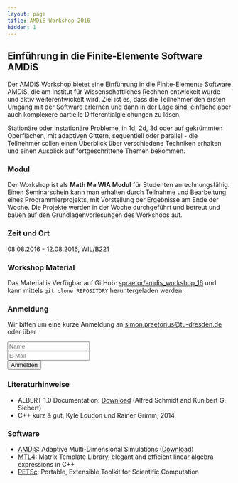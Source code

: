 ```yaml
---
layout: page
title: AMDiS Workshop 2016
hidden: 1
---
```


## Einführung in die Finite-Elemente Software AMDiS

Der AMDiS Workshop bietet eine Einführung in die Finite-Elemente Software AMDiS, 
die am Institut für Wissenschaftliches Rechnen entwickelt wurde und aktiv 
weiterentwickelt wird. Ziel ist es, dass die Teilnehmer den ersten Umgang mit der 
Software erlernen und dann in der Lage sind, einfache aber auch komplexere 
partielle Differentialgleichungen zu lösen. 

Stationäre oder instationäre Probleme, in 1d, 2d, 3d oder auf gekrümmten Oberflächen, 
mit adaptiven Gittern, sequentiell oder parallel - die Teilnehmer sollen einen 
Überblick über verschiedene Techniken erhalten und einen Ausblick auf fortgeschrittene 
Themen bekommen. 

### Modul

Der Workshop ist als **Math Ma WIA Modul** für Studenten anrechnungsfähig. Einen 
Seminarschein kann man erhalten durch Teilnahme und Bearbeitung eines 
Programmierprojekts, mit Vorstellung der Ergebnisse am Ende der Woche. Die Projekte 
werden in der Woche durchgeführt und betreut und bauen auf den Grundlagenvorlesungen 
des Workshops auf.

### Zeit und Ort

08.08.2016 - 12.08.2016, WIL/B221

### Workshop Material

Das Material is Verfügbar auf GitHub: 
[spraetor/amdis_workshop_16](https://github.com/spraetor/amdis_workshop_16) und 
kann mittels `git clone REPOSITORY` heruntergeladen werden.

### Anmeldung

Wir bitten um eine kurze Anmeldung an 
[simon.praetorius@tu-dresden.de](mailto:simon.praetorius@tu-dresden.de) oder über

<form action="//formspree.io/s.praetorius@googlemail.com" method="POST">
<input type="text" name="name" placeholder="Name" /><br />
<input type="email" name="_replyto" placeholder="E-Mail" /><br />
<button type="submit">Anmelden</button><br />
<input type="hidden" name="_next" value="{{ site.url }}/anmeldung" />
<input type="hidden" name="_subject" value="AMDiS-Workshop Anmeldung" />
<input type="text" name="_gotcha" style="display:none" />
</form> 

### Literaturhinweise

- ALBERT 1.0 Documentation: [Download](http://www.alberta-fem.de/download.html) 
  (Alfred Schmidt and Kunibert G. Siebert)
- C++ kurz & gut, Kyle Loudon und Rainer Grimm, 2014

### Software

- [AMDiS](https://fusionforge.zih.tu-dresden.de/projects/amdis):
  Adaptive Multi-Dimensional Simulations ([Download](http://www.math.tu-dresden.de/~spraetor/AMDIS-0.9.3144-Linux.deb))
- [MTL4](http://www.simunova.com/de/node/65): 
  Matrix Template Library, elegant and efficient linear algebra expressions in C++
- [PETSc](http://www.mcs.anl.gov/petsc): 
  Portable, Extensible Toolkit for Scientific Computation

